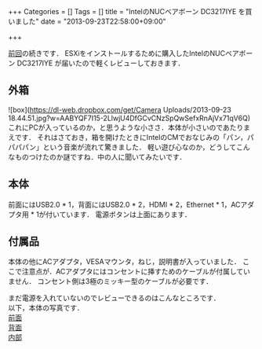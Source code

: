 +++
Categories = []
Tags = []
title = "IntelのNUCベアボーン DC3217IYE を買いました"
date = "2013-09-23T22:58:00+09:00"

+++

[前回](http://uyorum.github.io/blog/2013/09/23/esxi-01/)の続きです．
ESXiをインストールするために購入したIntelのNUCベアボーン DC3217IYE が届いたので軽くレビューしておきます．

<!--more-->

## 外箱
![box](https://dl-web.dropbox.com/get/Camera Uploads/2013-09-23 18.44.51.jpg?w=AABYQF7I15-2LlwjU4DfGCvCNzSpQwSefxRnAjVx71qV6Q)
これにPCが入っているのか，と思うような小ささ．本体が小さいのであたりまえです．
それはさておき，箱を開けたときにIntelのCMでおなじみの「パン，パパパパン」という音楽が流れて驚きました．
軽い遊び心なのか，どうしてこんなものつけたのか謎ですね．中の人に聞いてみたいです．

## 本体
前面にはUSB2.0 * 1，背面にはUSB2.0 * 2，HDMI * 2，Ethernet * 1，ACアダプタ用 * 1が付いています．
電源ボタンは上面にあります．

## 付属品
本体の他にACアダプタ，VESAマウンタ，ねじ，説明書が入っていました．
ここで注意点が．ACアダプタにはコンセントに挿すためのケーブルが付属していません．
コンセント側は3極のミッキー型のケーブルが必要です．

まだ電源を入れていないのでレビューできるのはこんなところです．  
以下，本体の写真です．  
[前面](https://www.dropbox.com/s/euqlehapz6hu61w/2013-09-23%2022.23.47.jpg)  
[背面](https://www.dropbox.com/s/chlmh0sf965knaf/2013-09-23%2022.24.26.jpg)  
[内部](https://www.dropbox.com/s/99ntawk8edk9p7v/2013-09-23%2018.54.12.jpg)
